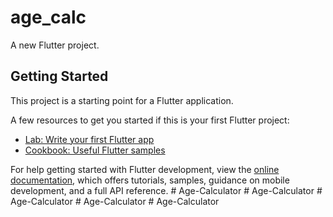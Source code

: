 # age_calc

A new Flutter project.

## Getting Started

This project is a starting point for a Flutter application.

A few resources to get you started if this is your first Flutter project:

- [Lab: Write your first Flutter app](https://docs.flutter.dev/get-started/codelab)
- [Cookbook: Useful Flutter samples](https://docs.flutter.dev/cookbook)

For help getting started with Flutter development, view the
[online documentation](https://docs.flutter.dev/), which offers tutorials,
samples, guidance on mobile development, and a full API reference.
#   A g e - C a l c u l a t o r  
 #   A g e - C a l c u l a t o r  
 #   A g e - C a l c u l a t o r  
 #   A g e - C a l c u l a t o r  
 #   A g e - C a l c u l a t o r  
 